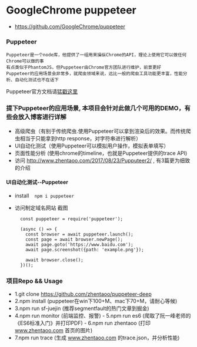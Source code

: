 # GoogleChrome  puppeteer

* https://github.com/GoogleChrome/puppeteer

### Puppeteer
```
Puppeteer是一个node库，他提供了一组用来操纵Chrome的API，理论上使用它可以做任何Chrome可以做的事
有点类似于PhantomJS，但Puppeteer由Chrome官方团队进行维护，前景更好
Puppeteer的应用场景会非常多，就爬虫领域来说，远比一般的爬虫工具功能更丰富，性能分析、自动化测试也不在话下
```
Puppeteer官方文档请[猛戳这里](https://github.com/GoogleChrome/puppeteer/blob/master/docs/api.md#puppeteerlaunchoptions)

### 提下Puppeteer的应用场景, 本项目会针对此做几个可用的DEMO，有些会放入博客进行详解

- 高级爬虫（有别于传统爬虫.使用Puppeteer可以拿到渲染后的效果。而传统爬虫相当于只能拿到http response，对字符串进行解析）
- UI自动化测试（使用Puppeteer可以模拟用户操作，模拟表单填写）
- 页面性能分析 (使用chrome的timeline，也就是Puppeteer提供的trace API)
- 访问 http://www.zhentaoo.com/2017/08/23/Pupputeer2/ , 有3篇更为细致的介绍

#### UI自动化测试--Puppeteer

* install
  ```
    npm i puppeteer
  ```

- 访问制定域名网站 截图
  ```
    const puppeteer = require('puppeteer');

    (async () => {
      const browser = await puppeteer.launch();
      const page = await browser.newPage();
      await page.goto('https://www.baidu.com');
      await page.screenshot({path: 'example.png'});

      await browser.close();
    })();
  ```


### 项目Repo && Usage

- 1.git clone https://github.com/zhentaoo/puppeteer-deep
- 2.npm install (puppeteer在win下100+M、mac下70+M，请耐心等候)
- 3.npm run sf-juejin (推荐segmentfault的热门文章到掘金)
- 4.npm run monitor (前端监控、报警)
- 5.npm run es6 (爬取了阮一峰老师的《ES6标准入门》并打印PDF)
- 6.npm run zhentaoo (打印 www.zhentaoo.com 首页的图片)
- 7.npm run trace (生成 www.zhentaoo.com 的trace.json，并分析性能)
